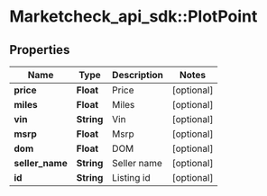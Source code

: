 # Marketcheck_api_sdk::PlotPoint

## Properties
Name | Type | Description | Notes
------------ | ------------- | ------------- | -------------
**price** | **Float** | Price | [optional] 
**miles** | **Float** | Miles | [optional] 
**vin** | **String** | Vin | [optional] 
**msrp** | **Float** | Msrp | [optional] 
**dom** | **Float** | DOM | [optional] 
**seller_name** | **String** | Seller name | [optional] 
**id** | **String** | Listing id | [optional] 



